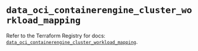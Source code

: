 # `data_oci_containerengine_cluster_workload_mapping`

Refer to the Terraform Registry for docs: [`data_oci_containerengine_cluster_workload_mapping`](https://registry.terraform.io/providers/oracle/oci/7.19.0/docs/data-sources/containerengine_cluster_workload_mapping).
